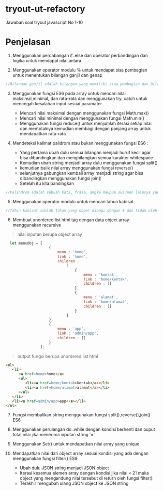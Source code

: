 # tryout-ut-refactory
Jawaban soal tryout javascript No 1-10  

# Penjelasan
1. Menggunakan percabangan if..else dan operator perbandingan dan logika untuk mendapat nilai antara

2. Menggunakan operator modulu % untuk mendapat sisa pembagian untuk menentukan bilangan ganjil dan genap
```js
//Bilangan ganjil adalah bilangan yang memiliki sisa pembagian dan Bilangan genap adalah bilangan yang tidak memiliki sisa pembagian
```
3. Menggunakan fungsi ES6 pada array untuk mencari nilai maksimal,minimal, dan rata-rata dan menggunakan try..catch untuk mencegah kesalahan input sesuai paramater
    - Mencari nilai maksimal dengan menggunakan fungsi Math.max()
    - Mencari nilai minimal dengan menggunakan fungsi Math.min()
    - Menggunakan fungsi reduce() untuk menjumlah iterasi setiap nilai dan mentotalnya kemudian membagi dengan panjang array untuk mendapatkan rata-rata
    
4. Mendeteksi kalimat palidrom atau bukan menggunakan fungsi ES6 :
    - Yang pertama ubah dulu semua bilangan menjadi huruf kecil agar bisa dibandingkan dan menghilangkan semua karakter whitespace
    - Kemudian ubah string menjadi array dulu menggunakan fungsi split() 
    - kemudian balik nilai array menggunakan fungsi reverse() 
    - selanjutnya gabungkan kembali array menjadi string agar bisa dibandingkan menggunakan fungsi join()
    - Setelah itu kita bandingkan 
 ```js
//Palindrom adalah sebuah kata, frasa, angka maupun susunan lainnya yang dapat dibaca dengan sama baik dari depan maupun belakang
```
    
5. Menggunakan operator modulo untuk mencari tahun kabisat
 ```js
//Tahun kabisat adalah tahun yang dapat dibagi dengan 4 dan tidak oleh 100 atau habis dibagi oleh 400.
```
 

6. Membuat unordered list html tag dengan data object array menggunakan recursive
> nilai inputan berupa object array
```js
  let menuObj = [
                    {
                        menu : 'home',
                        link : 'home',
                        children : 
                            [
                                {
                                    menu : 'kontak',
                                    link : 'home/kontak',
                                    children : []
                                },
                                {
                                    menu : 'alamat',
                                    link : 'home/alamat',
                                    children : []
                                }
                            ]   
                    },
                    {
                        menu : 'app',
                        link : 'admin/app',
                        children : []  
                    }
                ];
```

>output fungsi berupa unordered list html

```html
<ul>
   <li>
      <a href=home>home</a>
      <ul>
         <li><a href=home/kontak>kontak</a></li>
         <li><a href=home/alamat>alamat</a></li>
      </ul>
   </li>
   <li><a href=admin/app>app</a></li>
</ul>
```

7. Fungsi membalikan string menggunakan fungsi split(),reverse(),join() ES6

8. Menggunakan perulangan do..while dengan kondisi berhenti dan ouput total nilai jika menerima inputan string '='

9. Menggunakan Set() untuk mendapatkan nilai array yang unique

10. Mendapatkan nilai dari object array sesuai kondisi yang ada dengan menggunakan fungsi filter() ES6
    - Ubah dulu JSON string menjadi JSON object
    - Iterasi kesemua elemen array dengan kondisi jika nilai < 21 maka object yang mengandung nilai tersebut di return oleh fungsi filter()
    - Terakhir mengubah ulang JSON object ke JSON string
```
